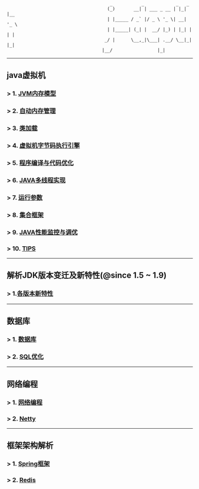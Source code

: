 ```
                                       _           _            _   _     
                                      (_)       __| | ___ _ __ | |_| |__  
                                      | |_____ / _` |/ _ \ '_ \| __| '_ \ 
                                      | |_____| (_| |  __/ |_) | |_| | | |
                                     _/ |      \__,_|\___| .__/ \__|_| |_|
                                    |__/                 |_|              

```
----
## java虚拟机
### > 1. [JVM内存模型](https://github.com/Crab2died/jdepth/blob/master/src/main/java/com/github/jvm/concurrent/JAVA%E5%86%85%E5%AD%98%E6%A8%A1%E5%9E%8B.md)
### > 2. [自动内存管理](https://github.com/Crab2died/jdepth/blob/master/src/main/java/com/github/jvm/gc/GC.md)
### > 3. [类加载](https://github.com/Crab2died/jdepth/blob/master/src/main/java/com/github/jvm/classloader/%E7%B1%BB%E5%8A%A0%E8%BD%BD.md)
### > 4. [虚拟机字节码执行引擎](https://github.com/Crab2died/jdepth/blob/master/src/main/java/com/github/jvm/execengine/%E8%99%9A%E6%8B%9F%E6%9C%BA%E5%AD%97%E8%8A%82%E7%A0%81%E6%89%A7%E8%A1%8C%E5%BC%95%E6%93%8E.md)
### > 5. [程序编译与代码优化](https://github.com/Crab2died/jdepth/blob/master/src/main/java/com/github/jvm/optimize/%E7%A8%8B%E5%BA%8F%E7%BC%96%E8%AF%91%E4%B8%8E%E4%BB%A3%E7%A0%81%E4%BC%98%E5%8C%96.md)
### > 6. [JAVA多线程实现](https://github.com/Crab2died/jdepth/blob/master/src/main/java/com/github/jvm/concurrent/JVM%E5%A4%9A%E7%BA%BF%E7%A8%8B%E5%AE%9E%E7%8E%B0.md)
### > 7. [运行参数](https://github.com/Crab2died/jdepth/blob/master/src/main/java/com/github/jvm/VM%20Options)
### > 8. [集合框架](https://github.com/Crab2died/jdepth/blob/master/src/main/java/com/github/jvm/collections/%E9%9B%86%E5%90%88%E6%A1%86%E6%9E%B6.md)
### > 9. [JAVA性能监控与调优](https://github.com/Crab2died/jdepth/blob/master/src/main/java/com/github/jvm/optimize/JAVA%E6%80%A7%E8%83%BD%E7%9B%91%E6%8E%A7%E4%B8%8E%E8%B0%83%E4%BC%98.md)
### > 10. [TIPS](https://github.com/Crab2died/jdepth/blob/master/src/main/java/com/github/jvm/TIPS.md)
---
## 解析JDK版本变迁及新特性(@since 1.5 ~ 1.9)
### > 1.[各版本新特性](https://raw.githubusercontent.com/Crab2died/jdepth/master/src/main/java/com/github/jvm/JDK%E7%89%88%E6%9C%AC.png)
---
## 数据库
### > 1. [数据库](https://github.com/Crab2died/jdepth/blob/master/src/main/java/com/github/sql/%E6%95%B0%E6%8D%AE%E5%BA%93.md)
### > 2. [SQL优化](https://github.com/Crab2died/jdepth/blob/master/src/main/java/com/github/sql/SQL%E4%BC%98%E5%8C%96.md)
---
## 网络编程
### > 1. [网络编程](https://github.com/Crab2died/jdepth/blob/master/src/main/java/com/github/jvm/io/%E7%BD%91%E7%BB%9C%E7%BC%96%E7%A8%8B.md)
### > 2. [Netty](https://github.com/Crab2died/jdepth/blob/master/src/main/java/com/github/jvm/io/netty/Netty.md)
---
## 框架架构解析
### > 1. [Spring框架](https://github.com/Crab2died/jdepth/blob/master/src/main/java/com/github/spring/spring.md)
### > 2. [Redis](https://github.com/Crab2died/jdepth/blob/master/src/main/java/com/github/cache/redis/Redis.md)
